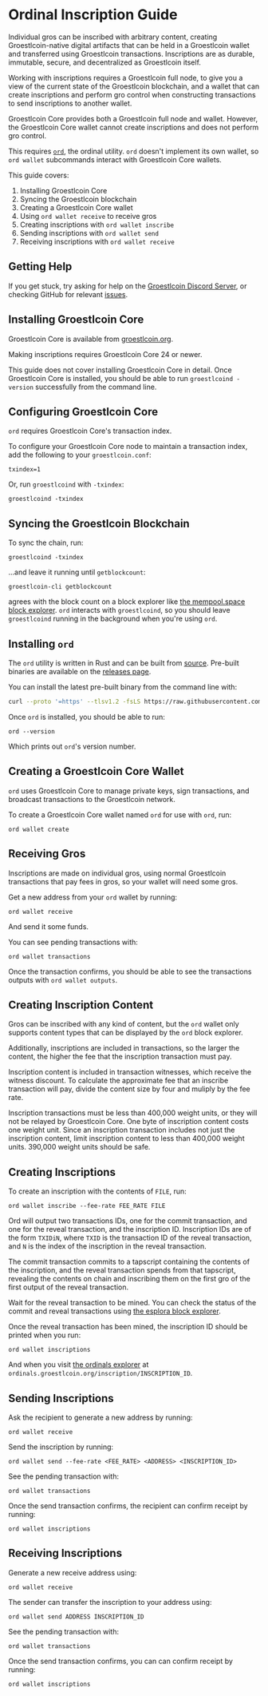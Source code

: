 Ordinal Inscription Guide
=========================

Individual gros can be inscribed with arbitrary content, creating
Groestlcoin-native digital artifacts that can be held in a Groestlcoin wallet and
transferred using Groestlcoin transactions. Inscriptions are as durable, immutable,
secure, and decentralized as Groestlcoin itself.

Working with inscriptions requires a Groestlcoin full node, to give you a view of
the current state of the Groestlcoin blockchain, and a wallet that can create
inscriptions and perform gro control when constructing transactions to send
inscriptions to another wallet.

Groestlcoin Core provides both a Groestlcoin full node and wallet. However, the Groestlcoin
Core wallet cannot create inscriptions and does not perform gro control.

This requires [`ord`](https://github.com/Groestlcoin/ord-groestlcoin), the ordinal utility. `ord`
doesn't implement its own wallet, so `ord wallet` subcommands interact with
Groestlcoin Core wallets.

This guide covers:

1. Installing Groestlcoin Core
2. Syncing the Groestlcoin blockchain
3. Creating a Groestlcoin Core wallet
4. Using `ord wallet receive` to receive gros
5. Creating inscriptions with `ord wallet inscribe`
6. Sending inscriptions with `ord wallet send`
7. Receiving inscriptions with `ord wallet receive`

Getting Help
------------

If you get stuck, try asking for help on the [Groestlcoin Discord
Server](https://discord.gg/vCKxQBz), or checking GitHub for relevant
[issues](https://github.com/Groestlcoin/ord-groestlcoin/issues).

Installing Groestlcoin Core
-----------------------

Groestlcoin Core is available from [groestlcoin.org](https://www.groestlcoin.org/groestlcoin-core-wallet/).

Making inscriptions requires Groestlcoin Core 24 or newer.

This guide does not cover installing Groestlcoin Core in detail. Once Groestlcoin Core
is installed, you should be able to run `groestlcoind -version` successfully from
the command line.

Configuring Groestlcoin Core
------------------------

`ord` requires Groestlcoin Core's transaction index.

To configure your Groestlcoin Core node to maintain a transaction
index, add the following to your `groestlcoin.conf`:

```
txindex=1
```

Or, run `groestlcoind` with `-txindex`:

```
groestlcoind -txindex
```

Syncing the Groestlcoin Blockchain
------------------------------

To sync the chain, run:

```
groestlcoind -txindex
```

…and leave it running until `getblockcount`:

```
groestlcoin-cli getblockcount
```

agrees with the block count on a block explorer like [the mempool.space block
explorer](https://mempool.space/). `ord` interacts with `groestlcoind`, so you
should leave `groestlcoind` running in the background when you're using `ord`.

Installing `ord`
----------------

The `ord` utility is written in Rust and can be built from
[source](https://github.com/Groestlcoin/ord-groestlcoin). Pre-built binaries are available on the
[releases page](https://github.com/Groestlcoin/ord-groestlcoin/releases).

You can install the latest pre-built binary from the command line with:

```sh
curl --proto '=https' --tlsv1.2 -fsLS https://raw.githubusercontent.com/Groestlcoin/ord-groestlcoin/master/install.sh | bash -s
```

Once `ord` is installed, you should be able to run:

```
ord --version
```

Which prints out `ord`'s version number.

Creating a Groestlcoin Core Wallet
------------------------------

`ord` uses Groestlcoin Core to manage private keys, sign transactions, and
broadcast transactions to the Groestlcoin network.

To create a Groestlcoin Core wallet named `ord` for use with `ord`, run:

```
ord wallet create
```

Receiving Gros
--------------

Inscriptions are made on individual gros, using normal Groestlcoin transactions
that pay fees in gros, so your wallet will need some gros.

Get a new address from your `ord` wallet by running:

```
ord wallet receive
```

And send it some funds.

You can see pending transactions with:

```
ord wallet transactions
```

Once the transaction confirms, you should be able to see the transactions
outputs with `ord wallet outputs`.

Creating Inscription Content
----------------------------

Gros can be inscribed with any kind of content, but the `ord` wallet only
supports content types that can be displayed by the `ord` block explorer.

Additionally, inscriptions are included in transactions, so the larger the
content, the higher the fee that the inscription transaction must pay.

Inscription content is included in transaction witnesses, which receive the
witness discount. To calculate the approximate fee that an inscribe transaction
will pay, divide the content size by four and muliply by the fee rate.

Inscription transactions must be less than 400,000 weight units, or they will
not be relayed by Groestlcoin Core. One byte of inscription content costs one
weight unit. Since an inscription transaction includes not just the inscription
content, limit inscription content to less than 400,000 weight units. 390,000
weight units should be safe.

Creating Inscriptions
---------------------

To create an inscription with the contents of `FILE`, run:

```
ord wallet inscribe --fee-rate FEE_RATE FILE
```

Ord will output two transactions IDs, one for the commit transaction, and one
for the reveal transaction, and the inscription ID. Inscription IDs are of the
form `TXIDiN`, where `TXID` is the transaction ID of the reveal transaction,
and `N` is the index of the inscription in the reveal transaction.

The commit transaction commits to a tapscript containing the contents of the
inscription, and the reveal transaction spends from that tapscript, revealing
the contents on chain and inscribing them on the first gro of the first output
of the reveal transaction.

Wait for the reveal transaction to be mined. You can check the status of the
commit and reveal transactions using  [the esplora block
explorer](https://esplora.groestlcoin.org/).

Once the reveal transaction has been mined, the inscription ID should be
printed when you run:

```
ord wallet inscriptions
```

And when you visit [the ordinals explorer](https://ordinals.groestlcoin.org/) at
`ordinals.groestlcoin.org/inscription/INSCRIPTION_ID`.

Sending Inscriptions
--------------------

Ask the recipient to generate a new address by running:

```
ord wallet receive
```

Send the inscription by running:

```
ord wallet send --fee-rate <FEE_RATE> <ADDRESS> <INSCRIPTION_ID>
```

See the pending transaction with:

```
ord wallet transactions
```

Once the send transaction confirms, the recipient can confirm receipt by
running:

```
ord wallet inscriptions
```

Receiving Inscriptions
----------------------

Generate a new receive address using:

```
ord wallet receive
```

The sender can transfer the inscription to your address using:

```
ord wallet send ADDRESS INSCRIPTION_ID
```

See the pending transaction with:
```
ord wallet transactions
```

Once the send transaction confirms, you can can confirm receipt by running:

```
ord wallet inscriptions
```
